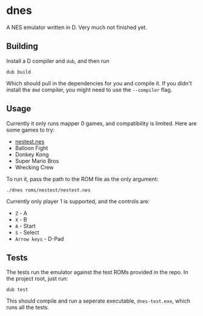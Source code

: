 # dnes

A NES emulator written in D. Very much not finished yet.

## Building

Install a D compiler and `dub`, and then run

```
dub build
```

Which should pull in the dependencies for you and compile it. If you didn't
install the `dmd` compiler, you might need to use the `--compiler` flag.

## Usage

Currently it only runs mapper 0 games, and compatibility is limited. Here are
some games to try:

* [nestest.nes](http://nickmass.com/images/nestest.nes)
* Balloon Fight
* Donkey Kong
* Super Mario Bros
* Wrecking Crew

To run it, pass the path to the ROM file as the only argument:

```
./dnes roms/nestest/nestest.nes
```

Currently only player 1 is supported, and the controls are:

* `Z` - A
* `X` - B
* `A` - Start
* `S` - Select
* `Arrow keys` - D-Pad

## Tests

The tests run the emulator against the test ROMs provided in the repo. In the
project root, just run:

```
dub test
```

This should compile and run a seperate executable, `dnes-test.exe`, which runs
all the tests.